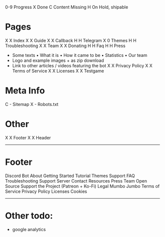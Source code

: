 0-9 Progress
  X Done
  C Content Missing
  H On Hold, shipable

# Pages
X X Index
X X Guide
X X Callback
H H Telegram
X 0 Themes
H H Troubleshooting
X X Team
X X Donating
H H Faq
H H Press
  * Some texts
    • What it is
    • How it came to be
    • Statistics
    • Our team
  * Logo and example images + as zip download
  * Link to other articles / videos featuring the bot
X X Privacy Policy
X X Terms of Service
X X Licenses
X X Testgame

# Meta Info
C - Sitemap
X - Robots.txt

# Other
X X Footer
X X Header


---

# Footer
Discord Bot
  About
  Getting Started
  Tutorial
  Themes
Support
  FAQ
  Troubleshooting
  Support Server
  Contact
Resources
  Press
  Team
  Open Source
  Support the Project (Patreon + Ko-Fi)
Legal Mumbo Jumbo
  Terms of Service
  Privacy Policy
  Licenses
  Cookies


---

# Other todo:
- google analytics
